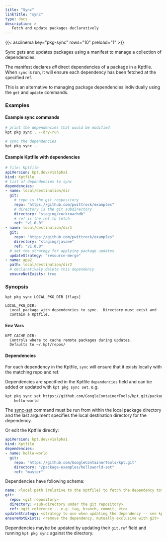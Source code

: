 ```yaml
---
title: "Sync"
linkTitle: "sync"
type: docs
description: >
   Fetch and update packages declaratively
---
```

<!--mdtogo:Short
    Fetch and update packages declaratively
-->

{{< asciinema key="pkg-sync" rows="10" preload="1" >}}

Sync gets and updates packages using a manifest to manage a collection
of dependencies.

The manifest declares *all* direct dependencies of a package in a Kptfile.
When `sync` is run, it will ensure each dependency has been fetched at the
specified ref.

This is an alternative to managing package dependencies individually using
the `get` and `update` commands.

### Examples

#### Example sync commands
<!--mdtogo:Examples-->
```sh
# print the dependencies that would be modified
kpt pkg sync . --dry-run
```

```sh
# sync the dependencies
kpt pkg sync .
```
<!--mdtogo-->

#### Example Kptfile with dependencies

```yaml
# file: Kptfile
apiVersion: kpt.dev/v1alpha1
kind: Kptfile
# list of dependencies to sync
dependencies:
- name: local/destination/dir
  git:
    # repo is the git respository
    repo: "https://github.com/pwittrock/examples"
    # directory is the git subdirectory
    directory: "staging/cockroachdb"
    # ref is the ref to fetch
    ref: "v1.0.0"
- name: local/destination/dir1
  git:
    repo: "https://github.com/pwittrock/examples"
    directory: "staging/javaee"
    ref: "v1.0.0"
  # set the strategy for applying package updates
  updateStrategy: "resource-merge"
- name: app2
  path: local/destination/dir2
  # declaratively delete this dependency
  ensureNotExists: true
```

### Synopsis
<!--mdtogo:Long-->
```
kpt pkg sync LOCAL_PKG_DIR [flags]

LOCAL_PKG_DIR:
  Local package with dependencies to sync.  Directory must exist and
  contain a Kptfile.
```

#### Env Vars

```
KPT_CACHE_DIR:
  Controls where to cache remote packages during updates.
  Defaults to ~/.kpt/repos/
```
<!--mdtogo-->

#### Dependencies

For each dependency in the Kptfile, `sync` will ensure that it exists
locally with the matching repo and ref.

Dependencies are specified in the Kptfile `dependencies` field and can be
added or updated with `kpt pkg sync set`.  e.g.

```sh
kpt pkg sync set https://github.com/GoogleContainerTools/kpt.git/package-examples/helloworld-set \
    hello-world
```

The [sync-set] command must be run from within the local package directory and the
last argument specifies the local destination directory for the dependency.

Or edit the Kptfile directly:

```yaml
apiVersion: kpt.dev/v1alpha1
kind: Kptfile
dependencies:
- name: hello-world
  git:
    repo: "https://github.com/GoogleContainerTools/kpt.git"
    directory: "/package-examples/helloworld-set"
    ref: "master"
```

Dependencies have following schema:

```yaml
name: <local path (relative to the Kptfile) to fetch the dependency to>
git:
  repo: <git repository>
  directory: <sub-directory under the git repository>
  ref: <git reference -- e.g. tag, branch, commit, etc>
updateStrategy: <strategy to use when updating the dependency -- see kpt help update for more details>
ensureNotExists: <remove the dependency, mutually exclusive with git>
```

Dependencies maybe be updated by updating their `git.ref` field and running `kpt pkg sync`
against the directory.

[sync-set]: set
